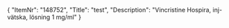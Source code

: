 {
  "ItemNr": "148752",
  "Title": "test",
  "Description": "Vincristine Hospira, inj-vätska, lösning 1 mg/ml"
}